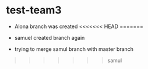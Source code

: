 # test-team3

- Alona branch was created
<<<<<<< HEAD
=======

- samuel created branch again

- trying to merge samul branch with master branch
>>>>>>> samul
